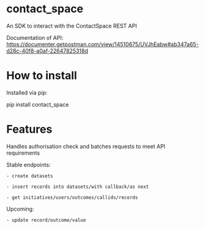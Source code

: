 # contact_space

An SDK to interact with the ContactSpace REST API

Documentation of API: https://documenter.getpostman.com/view/14510675/UVJhEabw#ab347a65-d28c-40f8-a0af-22647825318d 

# How to install

Installed via pip:

pip install contact_space


# Features
Handles authorisation check and batches requests to meet API requirements

Stable endpoints:

    - create datasets
    
    - insert records into datasets/with callback/as next
    
    - get initiatives/users/outcomes/callids/records

Upcoming:

    - update record/outcome/value

